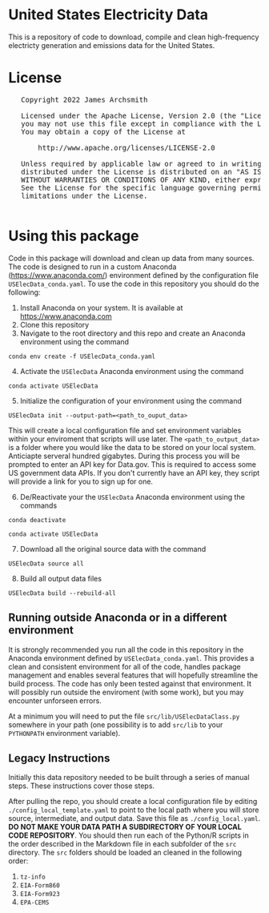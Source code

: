 # United States Electricity Data

This is a repository of code to download, compile and clean high-frequency electricty generation and emissions data for the United States. 

# License

<pre>
   Copyright 2022 James Archsmith

   Licensed under the Apache License, Version 2.0 (the "License");
   you may not use this file except in compliance with the License.
   You may obtain a copy of the License at

       http://www.apache.org/licenses/LICENSE-2.0

   Unless required by applicable law or agreed to in writing, software
   distributed under the License is distributed on an "AS IS" BASIS,
   WITHOUT WARRANTIES OR CONDITIONS OF ANY KIND, either express or implied.
   See the License for the specific language governing permissions and
   limitations under the License.
 </pre>
 
# Using this package

Code in this package will download and clean up data from many sources. The code is designed to run in a custom Anaconda (<https://www.anaconda.com/>) environment defined by the configuration file `USElecData_conda.yaml`. To use the code in this repository you should do the following:
1. Install Anaconda on your system. It is available at <https://www.anaconda.com>
2. Clone this repository
3. Navigate to the root directory and this repo and create an Anaconda environment using the command 

`conda env create -f USElecData_conda.yaml`

4. Activate the `USElecData` Anaconda environment using the command 

`conda activate USElecData`

5. Initialize the configuration of your environment using the command 

`USElecData init --output-path=<path_to_ouput_data>` 

This will create a local configuration file and set environment variables within your enviroment that scripts will use later. The `<path_to_output_data>` is a folder where you would like the data to be stored on your local system. Anticiapte serveral hundred gigabytes. During this process you will be prompted to enter an API key for Data.gov. This is required to access some US government data APIs. If you don't currently have an API key, they script will provide a link for you to sign up for one. 

6. De/Reactivate your the `USElecData` Anaconda environment using the commands 

`conda deactivate`

`conda activate USElecData`

7. Download all the original source data with the command

`USElecData source all`

8. Build all output data files

`USElecData build --rebuild-all`

## Running outside Anaconda or in a different environment

It is strongly recommended you run all the code in this repository in the Anaconda environment defined by `USElecData_conda.yaml`. This provides a clean and consistent environment for all of the code, handles package management and enables several features that will hopefully streamline the build process. The code has only been tested against that environment. It will possibly run outside the enviroment (with some work), but you may encounter unforseen errors. 

At a minimum you will need to put the file `src/lib/USElecDataClass.py` somewhere in your path (one possibility is to add `src/lib` to your `PYTHONPATH` environment variable). 

## Legacy Instructions

Initially this data repository needed to be built through a series of manual steps. These instructions cover those steps. 

After pulling the repo, you should create a local configuration file by editing `./config_local_template.yaml` to point to the local path where you will store source, intermediate, and output data. Save this file as `./config_local.yaml`. **DO NOT MAKE YOUR DATA PATH A SUBDIRECTORY OF YOUR LOCAL CODE REPOSITORY**. You should then run each of the Python/R scripts in the order described in the Markdown file in each subfolder of the `src` directory. The `src` folders should be loaded an cleaned in the following order:
 1. `tz-info`
 2. `EIA-Form860`
 3. `EIA-Form923`
 4. `EPA-CEMS`


